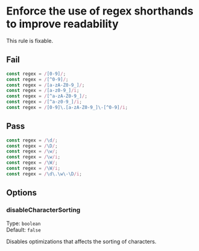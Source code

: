 # Enforce the use of regex shorthands to improve readability

This rule is fixable.

## Fail

```js
const regex = /[0-9]/;
const regex = /[^0-9]/;
const regex = /[a-zA-Z0-9_]/;
const regex = /[a-z0-9_]/i;
const regex = /[^a-zA-Z0-9_]/;
const regex = /[^a-z0-9_]/i;
const regex = /[0-9]\.[a-zA-Z0-9_]\-[^0-9]/i;
```

## Pass

```js
const regex = /\d/;
const regex = /\D/;
const regex = /\w/;
const regex = /\w/i;
const regex = /\W/;
const regex = /\W/i;
const regex = /\d\.\w\-\D/i;
```

## Options

### disableCharacterSorting

Type: `boolean`\
Default: `false`

Disables optimizations that affects the sorting of characters.
